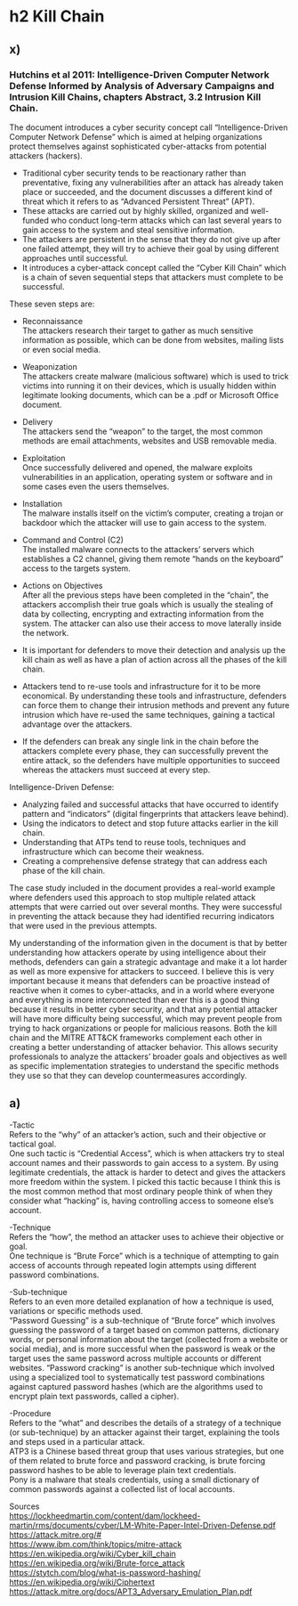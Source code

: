 # h2 Kill Chain  

## x)

### Hutchins et al 2011: Intelligence-Driven Computer Network Defense Informed by Analysis of Adversary Campaigns and Intrusion Kill Chains, chapters Abstract, 3.2 Intrusion Kill Chain.

The document introduces a cyber security concept call “Intelligence-Driven Computer Network Defense” which is aimed at helping organizations protect themselves against sophisticated cyber-attacks from potential attackers (hackers).  
-  Traditional cyber security tends to be reactionary rather than preventative, fixing any vulnerabilities after an attack has already taken place or succeeded, and the document discusses a different kind of threat which it refers to as “Advanced Persistent Threat” (APT).  
-  These attacks are carried out by highly skilled, organized and well-funded who conduct long-term attacks which can last several years to gain access to the system and steal sensitive information.  
-  The attackers are persistent in the sense that they do not give up after one failed attempt, they will try to achieve their goal by using different approaches until successful.  
-  It introduces a cyber-attack concept called the “Cyber Kill Chain” which is a chain of seven sequential steps that attackers must complete to be successful.
    
These seven steps are: 
-  Reconnaissance   
The attackers research their target to gather as much sensitive information as possible, which can be done from websites, mailing lists or even social media.
-  Weaponization   
The attackers create malware (malicious software) which is used to trick victims into running it on their devices, which is usually hidden within legitimate looking documents, which can be a .pdf or Microsoft Office document.
-  Delivery     
The attackers send the “weapon” to the target, the most common methods are email attachments, websites and USB removable media.
-  Exploitation      
Once successfully delivered and opened, the malware exploits vulnerabilities in an application, operating system or software and in some cases even the users themselves.
-  Installation     
The malware installs itself on the victim’s computer, creating a trojan or backdoor which the attacker will use to gain access to the system.
-  Command and Control (C2)     
The installed malware connects to the attackers’ servers which establishes a C2 channel, giving them remote “hands on the keyboard” access to the targets system.
-  Actions on Objectives     
After all the previous steps have been completed in the “chain”, the attackers accomplish their true goals which is usually the stealing of data by collecting, encrypting and extracting information from the system.  The attacker can also use their access to move laterally inside the network.      

        
-  It is important for defenders to move their detection and analysis up the kill chain as well as have a plan of action across all the phases of the kill chain.  
-  Attackers tend to re-use tools and infrastructure for it to be more economical.  By understanding these tools and infrastructure, defenders can force them to change their intrusion methods and prevent any future intrusion which have re-used the same techniques, gaining a tactical advantage over the attackers.
-  If the defenders can break any single link in the chain before the attackers complete every phase, they can successfully prevent the entire attack, so the defenders have multiple opportunities to succeed whereas the attackers must succeed at every step.  
    
Intelligence-Driven Defense:
-  Analyzing failed and successful attacks that have occurred to identify pattern and “indicators” (digital fingerprints that attackers leave behind).
-  Using the indicators to detect and stop future attacks earlier in the kill chain.
-  Understanding that ATPs tend to reuse tools, techniques and infrastructure which can become their weakness.
-  Creating a comprehensive defense strategy that can address each phase of the kill chain.  
     
The case study included in the document provides a real-world example where defenders used this approach to stop multiple related attack attempts that were carried out over several months.  They were successful in preventing the attack because they had identified recurring indicators that were used in the previous attempts.
     
My understanding of the information given in the document is that by better understanding how attackers operate by using intelligence about their methods, defenders can gain a strategic advantage and make it a lot harder as well as more expensive for attackers to succeed.  I believe this is very important because it means that defenders can be proactive instead of reactive when it comes to cyber-attacks, and in a world where everyone and everything is more interconnected than ever this is a good thing because it results in better cyber security, and that any potential attacker will have more difficulty being successful, which may prevent people from trying to hack organizations or people for malicious reasons.  Both the kill chain and the MITRE ATT&CK frameworks complement each other in creating a better understanding of attacker behavior.  This allows security professionals to analyze the attackers’ broader goals and objectives as well as specific implementation strategies to understand the specific methods they use so that they can develop countermeasures accordingly.       
## a)

-Tactic    
Refers to the “why” of an attacker’s action, such and their objective or tactical goal.       
One such tactic is “Credential Access”, which is when attackers try to steal account names and their passwords to gain access to a system.  By using legitimate credentials, the attack is harder to detect and gives the attackers more freedom within the system.  I picked this tactic because I think this is the most common method that most ordinary people think of when they consider what “hacking” is, having controlling access to someone else’s account.

-Technique     
Refers the “how”, the method an attacker uses to achieve their objective or goal.     
One technique is “Brute Force” which is a technique of attempting to gain access of accounts through repeated login attempts using different password combinations.  

-Sub-technique     
Refers to an even more detailed explanation of how a technique is used, variations or specific methods used.     
“Password Guessing” is a sub-technique of “Brute force” which involves guessing the password of a target based on common patterns, dictionary words, or personal information about the target (collected from a website or social media), and is more successful when the password is weak or the target uses the same password across multiple accounts or different websites.
“Password cracking” is another sub-technique which involved using a specialized tool to systematically test password combinations against captured password hashes (which are the algorithms used to encrypt plain text passwords, called a cipher).   

-Procedure     
Refers to the “what” and describes the details of a strategy of a technique (or sub-technique) by an attacker against their target, explaining the tools and steps used in a particular attack.     
ATP3 is a Chinese based threat group that uses various strategies, but one of them related to brute force and password cracking, is brute forcing password hashes to be able to leverage plain text credentials.     
Pony is a malware that steals credentials, using a small dictionary of common passwords against a collected list of local accounts.    



Sources    
https://lockheedmartin.com/content/dam/lockheed-martin/rms/documents/cyber/LM-White-Paper-Intel-Driven-Defense.pdf     
https://attack.mitre.org/#    
https://www.ibm.com/think/topics/mitre-attack    
https://en.wikipedia.org/wiki/Cyber_kill_chain    
https://en.wikipedia.org/wiki/Brute-force_attack    
https://stytch.com/blog/what-is-password-hashing/   
https://en.wikipedia.org/wiki/Ciphertext    
https://attack.mitre.org/docs/APT3_Adversary_Emulation_Plan.pdf    
